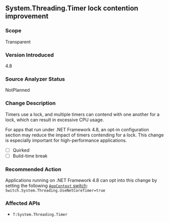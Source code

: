 ## System.Threading.Timer lock contention improvement

### Scope

Transparent

### Version Introduced

4.8

### Source Analyzer Status

NotPlanned

### Change Description

Timers use a lock, and multiple timers can contend with one another for a lock, which can result in excessive CPU usage.

For apps that run under .NET Framework 4.8, an opt-in configuration section may reduce the impact of timers contending for a lock. This change is especially important for high-performance applications.

- [ ] Quirked
- [ ] Build-time break

### Recommended Action

Applications running on .NET Framework 4.8 can opt into this change by setting the following [`AppContext` switch](https://docs.microsoft.com/en-us/dotnet/api/system.appcontext?view=netframework-4.7.2#appcontext-for-library-consumers):
  `Switch.System.Threading.UseNetCoreTimer=true`

### Affected APIs

* `T:System.Threading.Timer`
